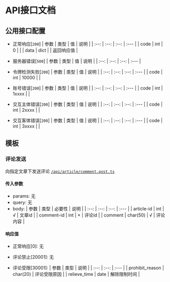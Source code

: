 # API接口文档

## 公用接口配置

- 正常响应[`200`]
  | 参数 | 类型 | 值 | 说明 |
  | :--: | :--: | :--: | :--- |
  | code | int | 0 |  |
  | data | dict |  | 返回响应值 |

- 服务器错误[`500`]
  | 参数 | 类型 | 值 | 说明 |
  | :--: | :--: | :--: | :--- |

- 令牌检测失败[`200`]
  | 参数 | 类型 | 值 | 说明 |
  | :--: | :--: | :--: | :--- |
  | code | int | 10000 |  |

- 账号错误[`200`]
  | 参数 | 类型 | 值 | 说明 |
  | :--: | :--: | :--: | :--- |
  | code | int | 1xxxx |  |

- 交互主体错误[`200`]
  | 参数 | 类型 | 值 | 说明 |
  | :--: | :--: | :--: | :--- |
  | code | int | 2xxxx |  |

- 交互客体错误[`200`]
  | 参数 | 类型 | 值 | 说明 |
  | :--: | :--: | :--: | :--- |
  | code | int | 3xxxx |  |

## 模板

### 评论发送

向指定文章下发送评论
[`/api/article/comment.post.ts`](/server/api/article/test.get.ts)

#### 传入参数

- params: 无
- query: 无
- body:
  | 参数 | 类型 | 必要性 | 说明 |
  | :--: | :--: | :--: | :--- |
  | article-id | int | √ | 文章id |
  | comment-id | int | × | 评论id |
  | comment | char(50) | √ | 评论内容 |

#### 响应值

- 正常响应[0]:
  无

- 评论禁止[20001]:
  无

- 评论受限[30001]:
  | 参数 | 类型 | 说明 |
  | :--: | :--: | :--- |
  | prohibit_reason | char(20) | 评论受限原因 |
  | relieve_time | date | 解除限制时间 |
